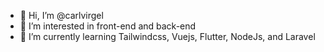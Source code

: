 - 👋 Hi, I’m @carlvirgel
- 👀 I’m interested in front-end and back-end
- 🌱 I’m currently learning Tailwindcss, Vuejs, Flutter, NodeJs, and Laravel


<!---
carlvirgel/carlvirgel is a ✨ special ✨ repository because its `README.md` (this file) appears on your GitHub profile.
You can click the Preview link to take a look at your changes.
--->
